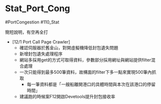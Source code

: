 # Stat_Port_Cong
#PortCongestion #110_Stat

簡短說明，有空再全打

- [12/1 Port Call Page Crawler]
    - 確認伺服器於舊金山，對開虛擬機降低封包遺失問題
    - 新增封包遺失處理程序
    - 網站多採用get的方式可取得資料，參數部分採用網址與網站提供filter混合處理
    - 一次只能得到最多500筆資料，故構面的filter下多一點來實現500筆內抓取
        - 每一筆資料都是「一艘船離開港口的具體時間與本次在該港口的停留時間」
    - 建議跑的時候案F12開啟Devetools提升封包接收率